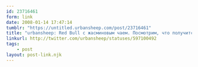 ```yaml
---
id: 23716461
form: link
date: 2008-01-14 17:47:14
tumblr: "https://untitled.urbansheep.com/post/23716461"
title: "urbansheep: Red Bull с жасминовым чаем. Посмотрим, что получится. (Надо больше спать)"
linkurl: http://twitter.com/urbansheep/statuses/597100492
tags:
    - post
layout: post-link.njk
---
```


